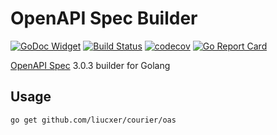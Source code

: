 # OpenAPI Spec Builder

[![GoDoc Widget](https://godoc.org/github.com/liucxer/courier/oas?status.svg)](https://godoc.org/github.com/liucxer/courier/oas)
[![Build Status](https://travis-ci.org/go-courier/oas.svg?branch=master)](https://travis-ci.org/go-courier/oas)
[![codecov](https://codecov.io/gh/go-courier/oas/branch/master/graph/badge.svg)](https://codecov.io/gh/go-courier/oas)
[![Go Report Card](https://goreportcard.com/badge/github.com/liucxer/courier/oas)](https://goreportcard.com/report/github.com/liucxer/courier/oas)


[OpenAPI Spec](https://swagger.io/specification) 3.0.3 builder for Golang

## Usage

```bash
go get github.com/liucxer/courier/oas
```

